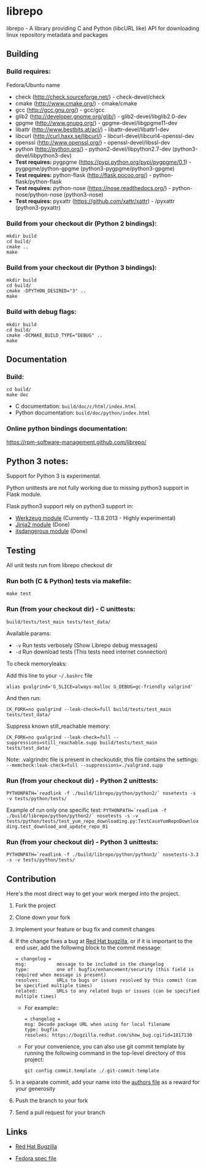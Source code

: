 # librepo

librepo - A library providing C and Python (libcURL like) API for downloading
linux repository metadata and packages

## Building

### Build requires:

Fedora/Ubuntu name

* check (http://check.sourceforge.net/) - check-devel/check
* cmake (http://www.cmake.org/) - cmake/cmake
* gcc (http://gcc.gnu.org/) - gcc/gcc
* glib2 (http://developer.gnome.org/glib/) - glib2-devel/libglib2.0-dev
* gpgme (http://www.gnupg.org/) - gpgme-devel/libgpgme11-dev
* libattr (http://www.bestbits.at/acl/) - libattr-devel/libattr1-dev
* libcurl (http://curl.haxx.se/libcurl/) - libcurl-devel/libcurl4-openssl-dev
* openssl (http://www.openssl.org/) - openssl-devel/libssl-dev
* python (http://python.org/) - python2-devel/libpython2.7-dev (python3-devel/libpython3-dev)
* **Test requires:** pygpgme (https://pypi.python.org/pypi/pygpgme/0.1) - pygpgme/python-gpgme (python3-pygpgme/python3-gpgme)
* **Test requires:** python-flask (http://flask.pocoo.org/) - python-flask/python-flask
* **Test requires:** python-nose (https://nose.readthedocs.org/) - python-nose/python-nose (python3-nose)
* **Test requires:** pyxattr (https://github.com/xattr/xattr) - /pyxattr (python3-pyxattr)

### Build from your checkout dir (Python 2 bindings):

    mkdir build
    cd build/
    cmake ..
    make

### Build from your checkout dir (Python 3 bindings):

    mkdir build
    cd build/
    cmake -DPYTHON_DESIRED="3" ..
    make

### Build with debug flags:

    mkdir build
    cd build/
    cmake -DCMAKE_BUILD_TYPE="DEBUG" ..
    make

## Documentation

### Build:

    cd build/
    make doc

* C documentation: `build/doc/c/html/index.html`
* Python documentation: `build/doc/python/index.html`

### Online python bindings documentation:

https://rpm-software-management.github.com/librepo/

## Python 3 notes:

Support for Python 3 is experimental.

Python unittests are not fully working due to missing python3 support in
Flask module.

Flask python3 support rely on python3 support in:
* [Werkzeug module](http://werkzeug.pocoo.org/docs/python3/) (Currently - 13.8.2013 - Highly experimental)
* [Jinja2 module](http://jinja.pocoo.org/docs/intro/) (Done)
* [itsdangerous module](https://github.com/mitsuhiko/itsdangerous) (Done)

## Testing

All unit tests run from librepo checkout dir

### Run both (C & Python) tests via makefile:
    make test

### Run (from your checkout dir) - C unittests:

    build/tests/test_main tests/test_data/

Available params:

* ``-v`` Run tests verbosely (Show Librepo debug messages)
* ``-d`` Run download tests (This tests need internet connection)

To check memoryleaks:

Add this line to your ``~/.bashrc`` file

    alias gvalgrind='G_SLICE=always-malloc G_DEBUG=gc-friendly valgrind'

And then run:

    CK_FORK=no gvalgrind --leak-check=full build/tests/test_main tests/test_data/

Suppress known still_reachable memory:

    CK_FORK=no gvalgrind --leak-check=full --suppressions=still_reachable.supp build/tests/test_main tests/test_data/

Note: .valgrindrc file is present in checkoutdir, this file contains the settings:
`--memcheck:leak-check=full --suppressions=./valgrind.supp`

### Run (from your checkout dir) - Python 2 unittests:

    PYTHONPATH=`readlink -f ./build/librepo/python/python2/` nosetests -s -v tests/python/tests/

Example of run only one specific test: ``PYTHONPATH=`readlink -f ./build/librepo/python/python2/` nosetests -s -v tests/python/tests/test_yum_repo_downloading.py:TestCaseYumRepoDownloading.test_download_and_update_repo_01``

### Run (from your checkout dir) - Python 3 unittests:

    PYTHONPATH=`readlink -f ./build/librepo/python/python3/` nosetests-3.3 -s -v tests/python/tests/

## Contribution

Here's the most direct way to get your work merged into the project.

1. Fork the project
1. Clone down your fork
1. Implement your feature or bug fix and commit changes
1. If the change fixes a bug at [Red Hat bugzilla](https://bugzilla.redhat.com/), or if it is important to the end user, add the following block to the commit message:

       = changelog =
       msg:           message to be included in the changelog
       type:          one of: bugfix/enhancement/security (this field is required when message is present)
       resolves:      URLs to bugs or issues resolved by this commit (can be specified multiple times)
       related:       URLs to any related bugs or issues (can be specified multiple times)

   * For example::

         = changelog =
         msg: Decode package URL when using for local filename
         type: bugfix
         resolves: https://bugzilla.redhat.com/show_bug.cgi?id=1817130

   * For your convenience, you can also use git commit template by running the following command in the top-level directory of this project:

         git config commit.template ./.git-commit-template

1. In a separate commit, add your name into the [authors file](https://github.com/rpm-software-management/librepo/blob/master/AUTHORS) as a reward for your generosity
1. Push the branch to your fork
1. Send a pull request for your branch

## Links

* [Red Hat Bugzilla](https://bugzilla.redhat.com/buglist.cgi?query_format=advanced&bug_status=NEW&bug_status=ASSIGNED&bug_status=MODIFIED&bug_status=VERIFIED&component=librepo)

* [Fedora spec file](http://pkgs.fedoraproject.org/cgit/librepo.git/tree/librepo.spec)
